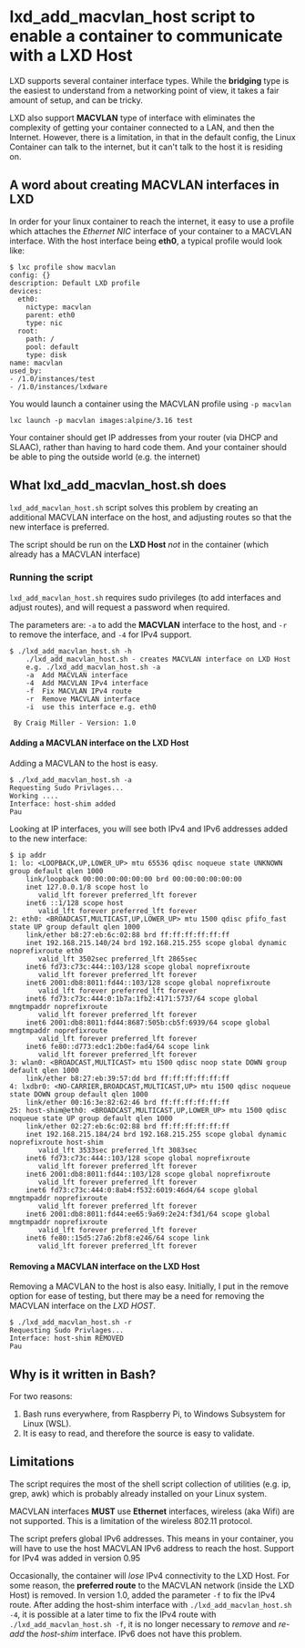 # lxd_add_macvlan_host script to enable a container to communicate with a LXD Host

LXD supports several container interface types. While the **bridging** type is the easiest to understand from a networking point of view, it takes a fair amount of setup, and can be tricky.

LXD also support **MACVLAN** type of interface with eliminates the complexity of getting your container connected to a LAN, and then the Internet. However, there is a limitation, in that in the default config, the Linux Container can talk to the internet, but it can't talk to the host it is residing on.

## A word about creating MACVLAN interfaces in LXD

In order for your linux container to reach the internet, it easy to use a profile which attaches the *Ethernet NIC* interface of your container to a MACVLAN interface. With the host interface being **eth0**, a typical profile would look like:

```
$ lxc profile show macvlan
config: {}
description: Default LXD profile
devices:
  eth0:
    nictype: macvlan
    parent: eth0
    type: nic
  root:
    path: /
    pool: default
    type: disk
name: macvlan
used_by:
- /1.0/instances/test
- /1.0/instances/lxdware
```
You would launch a container using the MACVLAN profile using `-p macvlan`

```
lxc launch -p macvlan images:alpine/3.16 test
```

Your container should get IP addresses from your router (via DHCP and SLAAC), rather than having to hard code them. And your container should be able to ping the outside world (e.g. the internet)

## What lxd_add_macvlan_host.sh does

`lxd_add_macvlan_host.sh` script solves this problem by creating an additional MACVLAN interface on the host, and adjusting routes so that the new interface is preferred.

The script should be run on the **LXD Host** *not* in the container (which already has a MACVLAN interface)

### Running the script

`lxd_add_macvlan_host.sh` requires sudo privileges (to add interfaces and adjust routes), and will request a password when required.

The parameters are: `-a` to add the **MACVLAN** interface to the host, and `-r` to remove the interface, and `-4` for IPv4 support.

```
$ ./lxd_add_macvlan_host.sh -h
	./lxd_add_macvlan_host.sh - creates MACVLAN interface on LXD Host 
	e.g. ./lxd_add_macvlan_host.sh -a 
	-a  Add MACVLAN interface
	-4  Add MACVLAN IPv4 interface
	-f  Fix MACVLAN IPv4 route
	-r  Remove MACVLAN interface
	-i  use this interface e.g. eth0
	
 By Craig Miller - Version: 1.0

```

#### Adding a MACVLAN interface on the LXD Host

Adding a MACVLAN to the host is easy.

```
$ ./lxd_add_macvlan_host.sh -a
Requesting Sudo Privlages...
Working ....
Interface: host-shim added
Pau
```

Looking at IP interfaces, you will see both IPv4 and IPv6 addresses added to the new interface:

```
$ ip addr
1: lo: <LOOPBACK,UP,LOWER_UP> mtu 65536 qdisc noqueue state UNKNOWN group default qlen 1000
    link/loopback 00:00:00:00:00:00 brd 00:00:00:00:00:00
    inet 127.0.0.1/8 scope host lo
       valid_lft forever preferred_lft forever
    inet6 ::1/128 scope host 
       valid_lft forever preferred_lft forever
2: eth0: <BROADCAST,MULTICAST,UP,LOWER_UP> mtu 1500 qdisc pfifo_fast state UP group default qlen 1000
    link/ether b8:27:eb:6c:02:88 brd ff:ff:ff:ff:ff:ff
    inet 192.168.215.140/24 brd 192.168.215.255 scope global dynamic noprefixroute eth0
       valid_lft 3502sec preferred_lft 2865sec
    inet6 fd73:c73c:444::103/128 scope global noprefixroute 
       valid_lft forever preferred_lft forever
    inet6 2001:db8:8011:fd44::103/128 scope global noprefixroute 
       valid_lft forever preferred_lft forever
    inet6 fd73:c73c:444:0:1b7a:1fb2:4171:5737/64 scope global mngtmpaddr noprefixroute 
       valid_lft forever preferred_lft forever
    inet6 2001:db8:8011:fd44:8687:505b:cb5f:6939/64 scope global mngtmpaddr noprefixroute 
       valid_lft forever preferred_lft forever
    inet6 fe80::d773:edc1:2b0e:fad4/64 scope link 
       valid_lft forever preferred_lft forever
3: wlan0: <BROADCAST,MULTICAST> mtu 1500 qdisc noop state DOWN group default qlen 1000
    link/ether b8:27:eb:39:57:dd brd ff:ff:ff:ff:ff:ff
4: lxdbr0: <NO-CARRIER,BROADCAST,MULTICAST,UP> mtu 1500 qdisc noqueue state DOWN group default qlen 1000
    link/ether 00:16:3e:82:62:46 brd ff:ff:ff:ff:ff:ff
25: host-shim@eth0: <BROADCAST,MULTICAST,UP,LOWER_UP> mtu 1500 qdisc noqueue state UP group default qlen 1000
    link/ether 02:27:eb:6c:02:88 brd ff:ff:ff:ff:ff:ff
    inet 192.168.215.184/24 brd 192.168.215.255 scope global dynamic noprefixroute host-shim
       valid_lft 3533sec preferred_lft 3083sec
    inet6 fd73:c73c:444::103/128 scope global noprefixroute 
       valid_lft forever preferred_lft forever
    inet6 2001:db8:8011:fd44::103/128 scope global noprefixroute 
       valid_lft forever preferred_lft forever
    inet6 fd73:c73c:444:0:8ab4:f532:6019:46d4/64 scope global mngtmpaddr noprefixroute 
       valid_lft forever preferred_lft forever
    inet6 2001:db8:8011:fd44:ee65:9a69:2e24:f3d1/64 scope global mngtmpaddr noprefixroute 
       valid_lft forever preferred_lft forever
    inet6 fe80::15d5:27a6:2bf8:e246/64 scope link 
       valid_lft forever preferred_lft forever

```

#### Removing a MACVLAN interface on the LXD Host

Removing a MACVLAN to the host is also easy. Initially, I put in the remove option for ease of testing, but there may be a need for removing the MACVLAN interface on the *LXD HOST*.

```
$ ./lxd_add_macvlan_host.sh -r
Requesting Sudo Privlages...
Interface: host-shim REMOVED
Pau
```

## Why is it written in Bash?

For two reasons:

1. Bash runs everywhere, from Raspberry Pi, to Windows Subsystem for Linux (WSL).
2. It is easy to read, and therefore the source is easy to validate.

## Limitations

The script requires the most of the shell script collection of utilities (e.g. ip, grep, awk) which is probably already installed on your Linux system.

MACVLAN interfaces **MUST** use **Ethernet** interfaces, wireless (aka Wifi) are not supported. This is a limitation of the wireless 802.11 protocol.

The script prefers global IPv6 addresses. This means in your container, you will have to use the host MACVLAN IPv6 address to reach the host. Support for IPv4 was added in version 0.95

Occasionally, the container will *lose* IPv4 connectivity to the LXD Host. For some reason, the **preferred route** to the MACVLAN network (inside the LXD Host) is removed. In version 1.0, added the parameter `-f` to fix the IPv4 route. After adding the host-shim interface with `./lxd_add_macvlan_host.sh -4`, it is possible at a later time to fix the IPv4 route with `./lxd_add_macvlan_host.sh -f`, it is no longer necessary to *remove* and *re-add* the *host-shim* interface. IPv6 does not have this problem.



